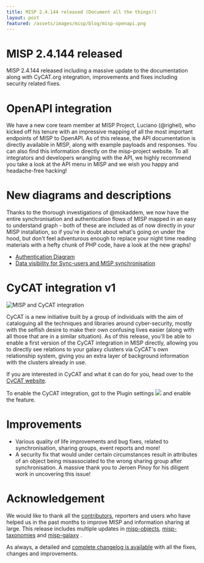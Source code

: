 ```yaml
---
title: MISP 2.4.144 released (Document all the things!)
layout: post
featured: /assets/images/misp/blog/misp-openapi.png
---
```


# MISP 2.4.144 released

MISP 2.4.144 released including a massive update to the documentation along with CyCAT.org integration, improvements and fixes  including security related fixes.

# OpenAPI integration

We have a new core team member at MISP Project, Luciano (@righel), who kicked off his tenure with an impressive mapping of all the most important endpoints of MISP to OpenAPI. As of this release, the API documentation is directly available in MISP, along with example payloads and responses. You can also find this information directly on the misp-project website. To all integrators and developers wrangling with the API, we highly recommend you take a look at the API menu in MISP and we wish you happy and headache-free hacking!

# New diagrams and descriptions

Thanks to the thorough investigations of @mokaddem, we now have the entire synchronisation and authentication flows of MISP mapped in an easy to understand graph - both of these are included as of now directly in your MISP installation, so if you're in doubt about what's going on under the hood, but don't feel adventurous enough to replace your night time reading materials with a hefty chunk of PHP code, have a look at the new graphs!

- [Authentication Diagram](https://github.com/MISP/MISP/tree/2.4/docs/generic/Authentication%20Diagram)
- [Data visibility for Sync-users and MISP synchronisation](https://github.com/MISP/MISP/tree/2.4/docs/generic/Synchronisation)

# CyCAT integration v1

![MISP and CyCAT integration](https://www.misp-project.org/assets/images/misp/blog/cycat-misp.png)

CyCAT is a new initiative built by a group of individuals with the aim of cataloguing all the techniques and libraries around cyber-security, mostly with the selfish desire to make their own confusing lives easier (along with all those that are in a similar situation). As of this release, you'll be able to enable a first version of the CyCAT integration in MISP directly, allowing you to directly see relations to your galaxy clusters via CyCAT's own relationship system, giving you an extra layer of background information with the clusters already in use.

If you are interested in CyCAT and what it can do for you, head over to the [CyCAT website](https://cycat.org/).

To enable the CyCAT integration, got to the Plugin settings ![](https://www.misp-project.org/assets/images/misp/blog/cycat-enabled.png) and enable the feature.

# Improvements

- Various quality of life improvements and bug fixes, related to synchronisation, sharing groups, event reports and more!
- A security fix that would under certain circumstances result in attributes of an object being misassociated to the wrong sharing group after synchronisation. A massive thank you to Jeroen Pinoy for his diligent work in uncovering this issue!

# Acknowledgement

We would like to thank all the [contributors](https://www.misp-project.org/contributors), reporters and users who have helped us in the past months to improve MISP and information sharing at large. This release includes multiple updates in [misp-objects](https://www.misp-project.org/objects.html), [misp-taxonomies](https://www.misp-project.org/taxonomies.html) and [misp-galaxy](https://www.misp-project.org/galaxy.html)
.

As always, a detailed and [complete changelog is available](https://www.misp-project.org/Changelog.txt) with all the fixes, changes and improvements.


